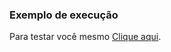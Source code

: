 ### Exemplo de execução

Para testar você mesmo [Clique aqui](https://kazuto-neves.github.io/Desafios-dio-js.io/Web-Html/JavaScript_Assíncrono/index.html).